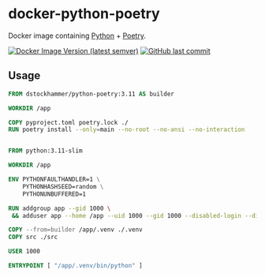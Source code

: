 # docker-python-poetry

Docker image containing [Python](https://www.python.org) + [Poetry](https://python-poetry.org).

[![Docker Image Version (latest semver)](https://img.shields.io/docker/v/dstockhammer/python-poetry?sort=semver)](https://hub.docker.com/r/dstockhammer/python-poetry)
[![GitHub last commit](https://img.shields.io/github/last-commit/dstockhammer/docker-python-poetry)](https://github.com/dstockhammer/docker-python-poetry/commits/master)

## Usage

```dockerfile
FROM dstockhammer/python-poetry:3.11 AS builder

WORKDIR /app

COPY pyproject.toml poetry.lock ./
RUN poetry install --only=main --no-root --no-ansi --no-interaction


FROM python:3.11-slim

WORKDIR /app

ENV PYTHONFAULTHANDLER=1 \
    PYTHONHASHSEED=random \
    PYTHONUNBUFFERED=1

RUN addgroup app --gid 1000 \
 && adduser app --home /app --uid 1000 --gid 1000 --disabled-login --disabled-password

COPY --from=builder /app/.venv ./.venv
COPY src ./src

USER 1000

ENTRYPOINT [ "/app/.venv/bin/python" ]
```

